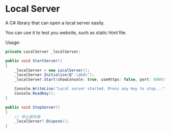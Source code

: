 ﻿# Local Server

A C# library that can open a local server easily.

You can use it to test you website, such as static html file.

Usage:

```c#
private LocalServer _localServer;

public void StartServer()
{
	_localServer = new LocalServer();
    _localServer.Initialize(@".\abdc");
    _localServer.Start(showConsole: true, useHttps: false, port: 8080);

	Console.WriteLine("Local server started. Press any key to stop...");
    Console.ReadKey();
}

public void StopServer()
{
	// 停止服务器
	_localServer?.Dispose();
}
```

